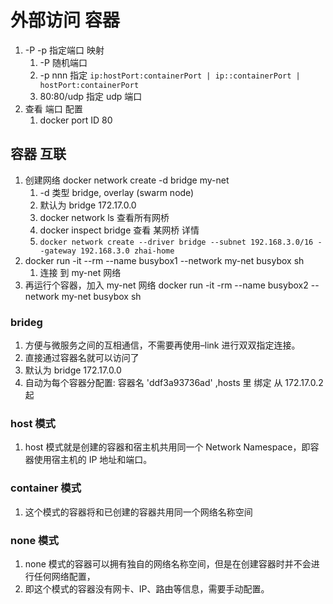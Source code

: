 # 外部访问 容器

1. -P -p 指定端口 映射
   1. -P 随机端口
   2. -p nnn 指定 `ip:hostPort:containerPort | ip::containerPort | hostPort:containerPort`
   3. 80:80/udp 指定 udp 端口
2. 查看 端口 配置
   1. docker port ID 80

## 容器 互联

1. 创建网络 docker network create -d bridge my-net
   1. -d 类型 bridge, overlay (swarm node)
   2. 默认为 bridge 172.17.0.0
   3. docker network ls 查看所有网桥
   4. docker inspect bridge 查看 某网桥 详情
   5. `docker network create --driver bridge --subnet 192.168.3.0/16 --gateway 192.168.3.0 zhai-home`
2. docker run -it --rm --name busybox1 --network my-net busybox sh
   1. 连接 到 my-net 网络
3. 再运行个容器，加入 my-net 网络 docker run -it -rm --name busybox2 --network my-net busybox sh

### brideg

1. 方便与微服务之间的互相通信，不需要再使用–link 进行双双指定连接。
2. 直接通过容器名就可以访问了
3. 默认为 bridge 172.17.0.0
4. 自动为每个容器分配置: 容器名 'ddf3a93736ad' ,hosts 里 绑定 从 172.17.0.2 起

### host 模式

1. host 模式就是创建的容器和宿主机共用同一个 Network Namespace，即容器使用宿主机的 IP 地址和端口。

### container 模式

1. 这个模式的容器将和已创建的容器共用同一个网络名称空间

### none 模式

1. none 模式的容器可以拥有独自的网络名称空间，但是在创建容器时并不会进行任何网络配置，
2. 即这个模式的容器没有网卡、IP、路由等信息，需要手动配置。
